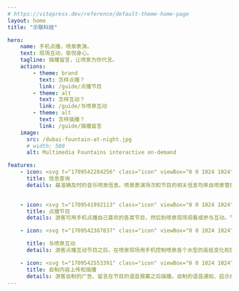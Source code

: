 ```yaml
---
# https://vitepress.dev/reference/default-theme-home-page
layout: home
title: "示联科技"

hero:
    name: 手机点播，喷泉表演。
    text: 现场互动，愉悦身心。
    tagline: 插播留言，让喷泉为你代言。
    actions:
        - theme: brand
          text: 怎样点播？
          link: /guide/点播节目
        - theme: alt
          text: 怎样互动？
          link: /guide/与喷泉互动
        - theme: alt
          text: 怎样插播？
          link: /guide/插播留言
    image:
      src: /dubai-fountain-at-night.jpg
      # width: 500
      alt: Multimedia Fountains interactive on-demand

features:
    - icon: <svg t="1709542284256" class="icon" viewBox="0 0 1024 1024" version="1.1" xmlns="http://www.w3.org/2000/svg" p-id="5518" xmlns:xlink="http://www.w3.org/1999/xlink" width="200" height="200"><path d="M469.09 960H214.67C144.27 960 87 902.73 87 832.33V193.67C87 123.27 144.27 66 214.67 66h538.67C823.73 66 881 123.27 881 193.67v254.54c0 17.67-14.33 32-32 32s-32-14.33-32-32V193.67c0-35.11-28.56-63.67-63.67-63.67H214.67c-35.11 0-63.67 28.56-63.67 63.67v638.67c0 35.11 28.56 63.67 63.67 63.67h254.42c17.67 0 32 14.33 32 32s-14.33 31.99-32 31.99z" fill="#1296db" p-id="5519"></path><path d="M674.29 902.31c-108.07 0-196-87.92-196-196s87.93-196 196-196c108.08 0 196 87.92 196 196s-87.93 196-196 196z m0-328c-72.79 0-132 59.21-132 132s59.21 132 132 132 132-59.21 132-132-59.22-132-132-132zM565.03 320.03H245.04c-17.67 0-32-14.33-32-32s14.33-32 32-32h319.99c17.67 0 32 14.33 32 32 0 17.68-14.32 32-32 32zM411.47 448.91h-166.4c-17.67 0-32-14.33-32-32s14.33-32 32-32h166.4c17.67 0 32 14.33 32 32s-14.33 32-32 32z" fill="#1296db" p-id="5520"></path><path d="M885.05 948.74l-90.23-90.23c-12.45-12.45-12.45-32.64 0-45.09 12.45-12.45 32.64-12.45 45.09 0l90.23 90.23c12.45 12.45 12.45 32.64 0 45.09-12.45 12.45-32.64 12.45-45.09 0z" fill="#1296db" p-id="5521"></path></svg>
      title: 信息查询
      details: 最准确及时的音乐喷泉信息。喷泉表演场次和节目的相关信息均来自喷泉管理方，所有信息都保持实时更新。
      

    - icon: <svg t="1709541992113" class="icon" viewBox="0 0 1024 1024" version="1.1" xmlns="http://www.w3.org/2000/svg" p-id="1525" xmlns:xlink="http://www.w3.org/1999/xlink" width="200" height="200"><path d="M512 512m-414 0a414 414 0 1 0 828 0 414 414 0 1 0-828 0Z" fill="#F0C48A" p-id="1526"></path><path d="M11.8 183.8V82c0-38.6 31-70.2 68.8-70.2h480.8c37.8 0 68.8 31.6 68.8 70.2v860c0 38.6-31 70.2-68.8 70.2H80.6c-37.8 0-68.8-31.6-68.8-70.2V183.8z" fill="#A4CFF2" p-id="1527"></path><path d="M11.8 149.4h620.4v668H11.8z" fill="#FFFFFF" p-id="1528"></path><path d="M536 155h94.2v630.8H536z" fill="#D3E6F8" p-id="1529"></path><path d="M321 703.8c-123.2 0-223.2-99.8-223.2-223.2 0-123.2 99.8-223.2 223.2-223.2 123.2 0 223.2 99.8 223.2 223.2-0.2 123.4-100 223.2-223.2 223.2z" fill="#E8677D" p-id="1530"></path><path d="M321 257.6c-123.2 0-223.2 99.8-223.2 223.2 0 56.2 20.8 107.6 55 146.8C190.6 656.6 238 674 289.4 674c123.2 0 223.2-99.8 223.2-223.2 0-56.2-20.8-107.6-55-146.8-38-29-85.2-46.4-136.6-46.4z" fill="#FD919E" p-id="1531"></path><path d="M536 155h94.2V66.4c0-28.4-23-51.6-51.6-51.6H536v140.2zM536 1012.2h24c38.8 0 70.2-31.4 70.2-70.2v-143.6c0-4.8-3.8-8.6-8.6-8.6H536v222.4z" fill="#7BABF1" p-id="1532"></path><path d="M291.93772 942.721157a42.2 42.2 0 1 0 59.678771-59.680854 42.2 42.2 0 1 0-59.678771 59.680854Z" fill="#7BABF1" p-id="1533"></path><path d="M627.6 161H14.4c-6.4 0-11.8-5.2-11.8-11.8s5.2-11.8 11.8-11.8h613.2c6.4 0 11.8 5.2 11.8 11.8s-5.4 11.8-11.8 11.8zM627.6 829H14.4c-6.4 0-11.8-5.2-11.8-11.8 0-6.4 5.2-11.8 11.8-11.8h613.2c6.4 0 11.8 5.2 11.8 11.8-0.2 6.6-5.4 11.8-11.8 11.8zM321.8 966.8c-29.8 0-53.8-24.2-53.8-53.8 0-29.8 24.2-53.8 53.8-53.8 29.8 0 53.8 24.2 53.8 53.8 0.2 29.6-24 53.8-53.8 53.8z m0-84.4c-16.8 0-30.4 13.6-30.4 30.4s13.6 30.4 30.4 30.4 30.4-13.6 30.4-30.4-13.6-30.4-30.4-30.4z" fill="#4C4372" p-id="1534"></path><path d="M561.4 1024H80.6C36.2 1024 0 987.2 0 942V82C0 36.8 36.2 0 80.6 0h480.8C605.8 0 642 36.8 642 82v860c0 45.2-36.2 82-80.6 82zM80.6 23.4c-31.4 0-57 26.2-57 58.4V942c0 32.2 25.6 58.4 57 58.4h480.8c31.4 0 57-26.2 57-58.4V82c0-32.2-25.6-58.4-57-58.4H80.6z" fill="#4C4372" p-id="1535"></path><path d="M378 585.8h-114c-26.4 0-48-21.6-48-48v-114c0-26.4 21.6-48 48-48h114c26.4 0 48 21.6 48 48v114c0 26.4-21.6 48-48 48z m-114-186.6c-13.6 0-24.6 11-24.6 24.6v114c0 13.6 11 24.6 24.6 24.6h114c13.6 0 24.6-11 24.6-24.6v-114c0-13.6-11-24.6-24.6-24.6h-114z" fill="#4C4372" p-id="1536"></path><path d="M321 715.6c-129.4 0-234.8-105.4-234.8-234.8S191.4 246 321 246s234.8 105.4 234.8 234.8-105.4 234.8-234.8 234.8z m0-446.2c-116.6 0-211.4 94.8-211.4 211.4 0 116.6 94.8 211.4 211.4 211.4 116.6 0 211.4-94.8 211.4-211.4 0-116.6-94.8-211.4-211.4-211.4z" fill="#4C4372" p-id="1537"></path><path d="M986.4 857l-140.2 140.2c-20 20-52.4 20-72.4 0l-35-35c-20-20-20-52.4 0-72.4l140.2-140.2c20-20 52.4-20 72.4 0l35 35c20 20 20 52.4 0 72.4z" fill="#D3E6F8" p-id="1538"></path><path d="M985.2 858.2l-36.4 36.4-104-104 36.4-36.4c17.4-17.4 45.6-17.4 63 0l41 41c17.4 17.4 17.4 45.6 0 63z" fill="#A4CFF2" p-id="1539"></path><path d="M402.4 808l194.6 67.4 141.6 14.4 140.2-140.2-18.2-100.8-206-206.2s-48.6-10.2-62.8 48.6c-66-16-66 37.2-66 37.2s-63.4-36.8-81.2 22.4c-95.4-86.4-112.6-80.4-112.6-80.4s-61.6 26.4-21.8 79.4c39.8 53 172.8 172.8 172.8 172.8l-103.2 11.8c-0.2-0.2-42.6 50.4 22.6 73.6z" fill="#FFFFFF" p-id="1540"></path><path d="M616.2 459.8l187.4 187.4c5.6 5.6 10.2 12.2 13.6 19.6l40.8 90.4s44.8-24.4 25.4-44.6c-19.2-20.2-42.6-104.2-42.6-104.2l-186.2-166-38.4 17.4z" fill="#D3E6F8" p-id="1541"></path><path d="M810 1024c-16.2 0-32.2-6.2-44.6-18.4l-35-35c-11.8-11.8-18.4-27.6-18.4-44.6s6.6-32.6 18.4-44.6l140.2-140.2c24.6-24.6 64.4-24.6 89 0l35 35c11.8 11.8 18.4 27.6 18.4 44.6s-6.6 32.6-18.4 44.6l-140.2 140.2c-12.2 12.2-28.2 18.4-44.4 18.4z m105.2-277.8c-10.2 0-20.2 3.8-28 11.6L747 898c-7.4 7.4-11.6 17.4-11.6 28s4.2 20.4 11.6 28l35 35c15.4 15.4 40.4 15.4 55.8 0l140.2-140.2c7.4-7.4 11.6-17.4 11.6-28s-4.2-20.4-11.6-28l-35-35c-7.6-7.8-17.8-11.6-27.8-11.6z" fill="#4C4372" p-id="1542"></path><path d="M730.4 912.4c-0.6 0-1.4 0-2-0.2L609.4 892c-0.6-0.2-1.2-0.2-1.8-0.4l-208-72.2c-24.6-4.8-42.4-26.4-42.4-51.6 0-24.4 17.4-46 41.2-51.2 4-0.8 8.2-1.2 13.2-1l49.4 1.6-167.6-167.6c-20.8-20.8-20.8-54.6 0-75.4 20.8-20.8 54.6-20.8 75.4 0l179 179c4.6 4.6 4.6 12 0 16.6-4.6 4.6-12 4.6-16.6 0L352 490.8c-11.6-11.6-30.6-11.6-42.2 0-11.6 11.6-11.6 30.6 0 42.2l188.6 188.6c3.4 3.4 4.4 8.6 2.4 13-2 4.4-6.2 7.2-11.2 7l-79-2.6c-3-0.2-5.4 0-7.4 0.4-13.2 2.8-22.8 14.8-22.8 28.4 0 14 10 26.2 24 28.6 0.6 0.2 1.2 0.2 1.8 0.4l208 72 118 20.2c6.4 1 10.6 7.2 9.6 13.6-0.8 5.8-5.8 9.8-11.4 9.8z" fill="#4C4372" p-id="1543"></path><path d="M539.2 673.2c-3 0-6-1.2-8.2-3.4l-83.2-83.2c-9.6-9.6-15-22.4-15-36.2s5.4-26.4 15-36.2c9.6-9.6 22.4-15 36.2-15s26.4 5.4 36.2 15l83.2 83.2c4.6 4.6 4.6 12 0 16.6-4.6 4.6-12 4.6-16.6 0l-83.2-83.2c-5.2-5.2-12.2-8.2-19.6-8.2-7.4 0-14.4 2.8-19.6 8.2-5.2 5.2-8.2 12.2-8.2 19.6s2.8 14.4 8.2 19.6l83.2 83.2c4.6 4.6 4.6 12 0 16.6-2.4 2.2-5.4 3.4-8.4 3.4z" fill="#4C4372" p-id="1544"></path><path d="M595 617.6c-3 0-6-1.2-8.2-3.4l-59-59c-9.6-9.6-15-22.4-15-36.2 0-13.6 5.4-26.4 15-36.2 20-20 52.4-20 72.2 0l59 59c4.6 4.6 4.6 12 0 16.6-4.6 4.6-12 4.6-16.6 0l-59-59c-5.2-5.2-12.2-8.2-19.6-8.2-7.4 0-14.4 2.8-19.6 8.2-5.2 5.2-8.2 12.2-8.2 19.6 0 7.4 2.8 14.4 8.2 19.6l59 59c4.6 4.6 4.6 12 0 16.6-2.2 2.2-5.2 3.4-8.2 3.4z" fill="#4C4372" p-id="1545"></path><path d="M892.4 747.8c-4.6 0-9.2-2.8-11-7.4l-24-62.4c-6.8-17.6-17-33.2-30.2-46.4l-163.4-163.4c-10.8-10.8-28.4-10.8-39.2 0-5.2 5.2-8.2 12.2-8.2 19.6 0 7.4 2.8 14.4 8.2 19.6l34.6 34.6c4.6 4.6 4.6 12 0 16.6-4.6 4.6-12 4.6-16.6 0L608 524c-20-20-20-52.4 0-72.4 20-20 52.4-20 72.2 0l163.4 163.4c15.6 15.6 27.6 34 35.6 54.6l24.2 62.2c2.4 6-0.6 12.8-6.6 15.2-1.6 0.6-3 0.8-4.4 0.8z" fill="#4C4372" p-id="1546"></path><path d="M962.2 388.6H628.4c-27.6 0-50-22.4-50-50V128c0-27.6 22.4-50 50-50h333.8c27.6 0 50 22.4 50 50v210.4c0 27.8-22.4 50.2-50 50.2z" fill="#FD919E" p-id="1547"></path><path d="M838.8 304.2c-2.2 0-4.6-0.6-6.6-2l-103.8-70.8-69.4 69.4c-4.6 4.6-12 4.6-16.6 0-4.6-4.6-4.6-12 0-16.6l76.4-76.4c4-4 10.2-4.6 15-1.4l102.6 70 85-112c4-5.2 11.2-6.2 16.4-2.2 5.2 4 6.2 11.2 2.2 16.4l-91.8 121c-2.2 3-5.8 4.6-9.4 4.6z" fill="#4C4372" p-id="1548"></path><path d="M954.2 384V82.8c32 0 58 26 58 58V326c0 32-25.8 58-58 58z" fill="#E8677D" p-id="1549"></path><path d="M962.2 400.4H628.4c-34 0-61.8-27.8-61.8-61.8V128c0-34 27.8-61.8 61.8-61.8h333.8c34 0 61.8 27.8 61.8 61.8v210.4c0 34.2-27.8 62-61.8 62zM628.4 89.8c-21.2 0-38.4 17.2-38.4 38.4v210.4c0 21.2 17.2 38.4 38.4 38.4h333.8c21.2 0 38.4-17.2 38.4-38.4V128c0-21.2-17.2-38.4-38.4-38.4H628.4z" fill="#4C4372" p-id="1550"></path></svg>
      title: 点播节目
      details: 游客可用手机点播自己喜欢的各类节目，然后到喷泉现场观看或参与互动。节目种类多样，包括：喷泉、互动、投影、音乐、激光、灯光等等。而且，每周都有新节目上线。

    - icon: <svg t="1709542387837" class="icon" viewBox="0 0 1024 1024" version="1.1" xmlns="http://www.w3.org/2000/svg" p-id="9582" xmlns:xlink="http://www.w3.org/1999/xlink" width="200" height="200"><path d="M341.333333 0H85.333333C38.4 0 0 38.4 0 85.333333v256c0 46.933333 38.4 85.333333 85.333333 85.333334h256c46.933333 0 85.333333-38.4 85.333334-85.333334V85.333333c0-46.933333-38.4-85.333333-85.333334-85.333333z m0 341.333333H85.333333V85.333333h256v256zM938.666667 597.333333h-256c-46.933333 0-85.333333 38.4-85.333334 85.333334v256c0 46.933333 38.4 85.333333 85.333334 85.333333h256c46.933333 0 85.333333-38.4 85.333333-85.333333v-256c0-46.933333-38.4-85.333333-85.333333-85.333334z m0 341.333334h-256v-256h256v256zM140.8 554.666667c25.6 0 42.666667 17.066667 42.666667 42.666666v256c0 25.6 17.066667 42.666667 42.666666 42.666667h256c25.6 0 42.666667 17.066667 42.666667 42.666667s-17.066667 42.666667-42.666667 42.666666h-256c-72.533333 0-128-55.466667-128-128v-256c0-25.6 21.333333-42.666667 42.666667-42.666666zM887.466667 469.333333c-25.6 0-42.666667-17.066667-42.666667-42.666666V170.666667c0-25.6-17.066667-42.666667-42.666667-42.666667h-256c-25.6 0-42.666667-17.066667-42.666666-42.666667s17.066667-42.666667 42.666666-42.666666h256c72.533333 0 128 55.466667 128 128v256c0 25.6-21.333333 42.666667-42.666666 42.666666z" fill="#1afa29" p-id="9583"></path><path d="M1006.933333 354.133333c17.066667 12.8 21.333333 42.666667 8.533334 59.733334l-59.733334 81.066666c-34.133333 42.666667-98.133333 46.933333-132.266666 4.266667l64-55.466667 59.733333-81.066666c12.8-17.066667 38.4-21.333333 59.733333-8.533334z m-243.2 12.8c17.066667-17.066667 42.666667-12.8 59.733334 4.266667l64 72.533333-64 55.466667-64-72.533333c-17.066667-17.066667-17.066667-42.666667 4.266666-59.733334zM264.533333 669.866667c17.066667-12.8 21.333333-42.666667 8.533334-59.733334L213.333333 529.066667c-34.133333-42.666667-98.133333-46.933333-132.266666-4.266667l64 55.466667 59.733333 81.066666c12.8 17.066667 38.4 21.333333 59.733333 8.533334z m-247.466666-12.8c17.066667 17.066667 42.666667 12.8 59.733333-4.266667l64-72.533333-64-55.466667L17.066667 597.333333c-17.066667 17.066667-17.066667 42.666667 0 59.733334z" fill="#1afa29" p-id="9584"></path></svg>

      title: 与喷泉互动
      details: 游客点播互动节目之后，在喷泉现场用手机控制喷泉各个水型的高低变化和旋转，表演出各种特效。同时还可以调整背景音乐的音量大小。

    - icon: <svg t="1709542553391" class="icon" viewBox="0 0 1024 1024" version="1.1" xmlns="http://www.w3.org/2000/svg" p-id="13891" width="128" height="128" xmlns:xlink="http://www.w3.org/1999/xlink"><path d="M1022.955204 556.24776c0 100.19191-81.516572 181.698249-181.718715 181.698249l-185.637977 0c-11.2973 0-20.466124-9.168824-20.466124-20.466124 0-11.307533 9.168824-20.466124 20.466124-20.466124l185.637977 0c77.628008 0 140.786467-63.148226 140.786467-140.766001 0-77.423347-62.841234-140.448776-140.203182-140.766001-0.419556 0.030699-0.828878 0.051165-1.248434 0.061398-5.935176 0.153496-11.665691-2.302439-15.666818-6.702656-4.001127-4.41045-5.884011-10.345626-5.157463-16.250102 1.330298-10.806113 1.944282-19.760043 1.944282-28.192086 0-60.763922-23.658839-117.874641-66.617234-160.833035-42.968627-42.958394-100.089579-66.617234-160.843268-66.617234-47.368844 0-92.742241 14.449084-131.208321 41.781592-37.616736 26.738991-65.952084 63.700811-81.925894 106.884332-2.425236 6.54916-8.012488 11.399631-14.827707 12.893658-6.815219 1.483794-13.927197-0.603751-18.859533-5.536087-19.289322-19.340487-44.943608-29.982872-72.245418-29.982872-56.322773 0-102.146425 45.813419-102.146425 102.125959 0 0.317225 0.040932 0.982374 0.092098 1.627057 0.061398 0.920976 0.122797 1.831718 0.153496 2.762927 0.337691 9.465582-5.863545 17.928325-15.001669 20.455891-32.356942 8.943696-61.541635 28.550243-82.181721 55.217602-21.305235 27.516704-32.571836 60.508096-32.571836 95.41307 0 86.244246 70.188572 156.422585 156.443052 156.422585l169.981393 0c11.2973 0 20.466124 9.15859 20.466124 20.466124 0 11.2973-9.168824 20.466124-20.466124 20.466124l-169.981393 0c-108.828614 0-197.3753-88.536452-197.3753-197.354833 0-44.053332 14.223956-85.712127 41.126676-120.473839 22.809495-29.450752 53.897537-52.086285 88.710414-64.816215 5.065366-74.322729 67.149353-133.2447 142.751215-133.2447 28.386514 0 55.504128 8.217149 78.651314 23.52581 19.657712-39.868009 48.842405-74.169233 85.497233-100.212376 45.434795-32.295544 99.004875-49.354058 154.918325-49.354058 71.692832 0 139.087778 27.915793 189.782368 78.600149 50.694589 50.694589 78.610382 118.089535 78.610382 189.782368 0 3.704368-0.102331 7.470135-0.296759 11.368932C952.633602 386.245901 1022.955204 463.188294 1022.955204 556.24776z" p-id="13892" fill="#d4237a"></path><path d="M629.258611 589.106122c-3.990894 3.990894-9.230222 5.996574-14.46955 5.996574s-10.478655-2.00568-14.46955-5.996574l-67.087954-67.077721 0 358.689289c0 11.307533-9.15859 20.466124-20.466124 20.466124-11.307533 0-20.466124-9.15859-20.466124-20.466124l0-358.689289-67.087954 67.077721c-7.992021 7.992021-20.947078 7.992021-28.939099 0s-7.992021-20.957311 0-28.949332l102.023628-102.013395c7.992021-7.992021 20.947078-7.992021 28.939099 0l102.023628 102.013395C637.250632 568.148811 637.250632 581.114101 629.258611 589.106122z" p-id="13893" fill="#d4237a"></path></svg>
      title: 自制内容上传和插播
      details: 游客自制的广告、留言在节目的语音报幕之后插播。自制的语音通知、启示在非节目表演期间播放。自制的媒体内容也可上传，在喷泉现场播出。
---
```


<style>
:root {
  --vp-home-hero-name-color: transparent;
  --vp-home-hero-name-background: -webkit-linear-gradient(120deg, #bd34fe 30%, #41d1ff);

  --vp-home-hero-image-background-image: linear-gradient(-45deg, #bd34fe 50%, #47caff 50%);
  --vp-home-hero-image-filter: blur(44px);
}

@media (min-width: 640px) {
  :root {
    --vp-home-hero-image-filter: blur(56px);
  }
}

@media (min-width: 960px) {
  :root {
    --vp-home-hero-image-filter: blur(68px);
  }
}
</style>
